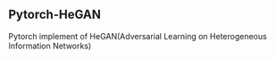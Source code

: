##  Pytorch-HeGAN

Pytorch implement of HeGAN(Adversarial Learning on Heterogeneous Information Networks)